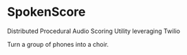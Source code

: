 # SpokenScore
Distributed Procedural Audio Scoring Utility leveraging Twilio

Turn a group of phones into a choir.
